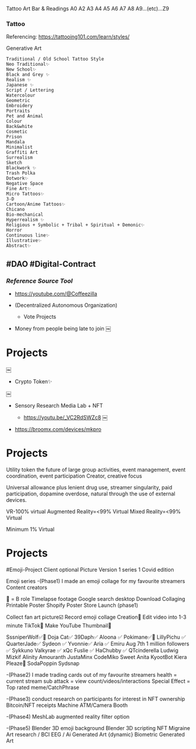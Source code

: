 Tattoo Art Bar & Readings
A0
A2
A3
A4
A5
A6
A7
A8
A9…(etc)…Z9



### Tattoo 
Referencing: https://tattooing101.com/learn/styles/

Generative Art 

	Traditional / Old School Tattoo Style
	Neo Traditional✨
	New School✨
	Black and Grey ✨
	Realism ✨	
	Japanese ✨
	Script / Lettering 
	Watercolour 
	Geometric
	Embroidery
	Portraits  
	Pet and Animal
	Colour
	Back&white
	Cosmetic
	Prison
	Mandala
	Minimalist
	Graffiti Art
	Surrealism
	Sketch
	Blackwork ✨
	Trash Polka
	Dotwork✨
	Negative Space
	Fine Art✨
	Micro Tattoos✨
	3-D
	Cartoon/Anime Tattoos✨
	Chicano
	Bio-mechanical
	Hyperrealism ✨
	Religious + Symbolic + Tribal + Spiritual + Demonic✨
	Horror
	Continuous line✨
	Illustrative✨
	Abstract✨


## #DAO #Digital-Contract
### ***Reference Source Tool***
- https://youtube.com/@Coffeezilla		

- (Decentralized Autonomous Organization)
	- Vote Projects 

- Money from people being late to join
￼
# Projects 
￼
- Crypto Token✨

￼
- Sensory Research Media Lab + NFT 
	- https://youtu.be/_VC2RdSWZc8
￼

- https://broomx.com/devices/mkpro


# Projects
Utility token the future of large group activities, event management, event coordination, event participation Creator, creative focus 

Universal allowance plus lenient drug use, streamer singularity, paid participation, dopamine overdose, natural through the use of external devices. 

VR-100% virtual 
Augmented Reality=<99% Virtual
Mixed Reality=<99%  Virtual 

Minimum 1% Virtual 


# Projects

#Emoji-Project 
Client optional Picture
Version 1 series 1 Covid edition 

Emoji series
-(Phase1)
I made an emoji collage for my favourite streamers Content creators

🎦 = B role Timelapse footage
	Google search desktop
	Download
	Collaging
	Printable Poster
	Shopify Poster Store Launch (phase1)

Collect fan art picture☑️
Record emoji collage Creation🔘
Edit video into 1-3 minute TikTok🔘
Make YouTube Thumbnail🔘

SssniperWolf✅🎦 Doja Cat✅ 39Daph✅
Aloona ✅
Pokimane✅🎦
LillyPichu ✅
QuarterJade✅
Sydeon ✅
Yvonnie✅
Aria ✅
Emiru Aug 7th 1 million followers ✅
Sykkuno
Valkyrae ✅
xQc
Fuslie ✅
HaChubby ✅
QTcinderella
Ludwig
Mizkif 
Alinity
Amouranth
JustaMinx
CodeMiko
Sweet Anita 
KyootBot
Kiera Pleaze🎦
SodaPoppin
Sydsnap

-(Phase2)
I made trading cards out of my favourite streamers
	health = current stream sub
	attack = view count/videos/interactions
	Special Effect = Top rated meme/CatchPhrase

-(Phase3)
conduct research on participants for interest in NFT ownership
Bitcoin/NFT receipts Machine ATM/Camera Booth 

-(Phase4)
MeshLab
augmented reality filter option

-(Phase5)
Blender 3D emoji background 
Blender 3D scripting NFT
Migraine Art research / BCI EEG /
Ai Generated Art {dynamic}
Biometric Generated Art


